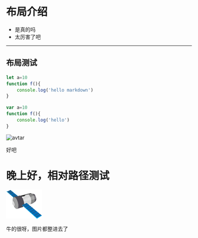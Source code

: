 ```css

```
# 布局介绍

- 是真的吗
- 太厉害了吧
---
## 布局测试
```javascript
let a=10
function f(){
    console.log('hello markdown')
}
```
```javascript 1.8
var a=10
function f(){
    console.log('hello')
}
```
![avtar](http://img61.ddimg.cn/upload_img/00405/luyi/DDlogoNEW.gif)

好吧
# 晚上好，相对路径测试
![avatar](./images/sat.png)

牛的很呀，图片都整进去了

